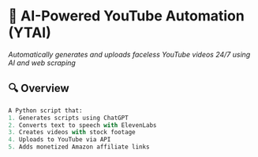 # 🚀 AI-Powered YouTube Automation (YTAI)

_Automatically generates and uploads faceless YouTube videos 24/7 using AI and web scraping_

## 🔍 Overview
```python
A Python script that:
1. Generates scripts using ChatGPT
2. Converts text to speech with ElevenLabs
3. Creates videos with stock footage
4. Uploads to YouTube via API
5. Adds monetized Amazon affiliate links
